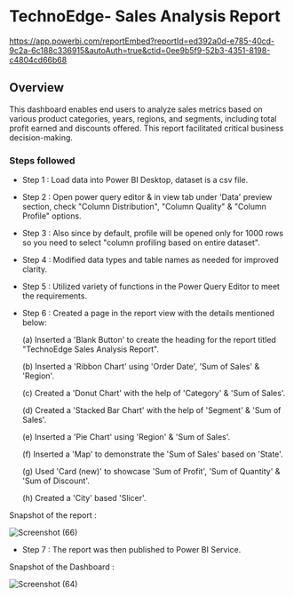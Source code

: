 # TechnoEdge- Sales Analysis Report

https://app.powerbi.com/reportEmbed?reportId=ed392a0d-e785-40cd-9c2a-6c188c336915&autoAuth=true&ctid=0ee9b5f9-52b3-4351-8198-c4804cd66b68

## Overview
 This dashboard enables end users to analyze sales metrics based on various product categories, years, regions, and segments, including total profit earned and discounts offered. This report facilitated critical business decision-making.     

### Steps followed 

- Step 1 : Load data into Power BI Desktop, dataset is a csv file.
- Step 2 : Open power query editor & in view tab under 'Data' preview section, check "Column Distribution", "Column Quality" & "Column Profile" options.
- Step 3 : Also since by default, profile will be opened only for 1000 rows so you need to select "column profiling based on entire dataset".
- Step 4 : Modified data types and table names as needed for improved clarity.
- Step 5 : Utilized variety of functions in the Power Query Editor to meet the requirements. 
- Step 6 : Created a page in the report view with the details mentioned below:

  (a) Inserted a 'Blank Button' to create the heading for the report titled "TechnoEdge Sales Analysis Report".
  
  (b) Inserted a 'Ribbon Chart' using 'Order Date', 'Sum of Sales' & 'Region'. 

  (c) Created a 'Donut Chart' with the help of 'Category' & 'Sum of Sales'.

  (d) Created a 'Stacked Bar Chart' with the help of 'Segment' & 'Sum of Sales'.

  (e) Inserted a 'Pie Chart' using 'Region' & 'Sum of Sales'.

  (f) Inserted a 'Map' to demonstrate the 'Sum of Sales' based on 'State'.

  (g) Used 'Card (new)' to showcase 'Sum of Profit', 'Sum of Quantity' & 'Sum of Discount'.

  (h) Created a 'City' based 'Slicer'.
  
Snapshot of the report :

![Screenshot (66)](https://github.com/user-attachments/assets/7760eaf5-e5f8-48c8-9f7a-c9abaeff4ebe)

 - Step 7 : The report was then published to Power BI Service.

Snapshot of the Dashboard :
 
 ![Screenshot (64)](https://github.com/user-attachments/assets/980961fa-2019-431d-ad9d-31661f85b260)
